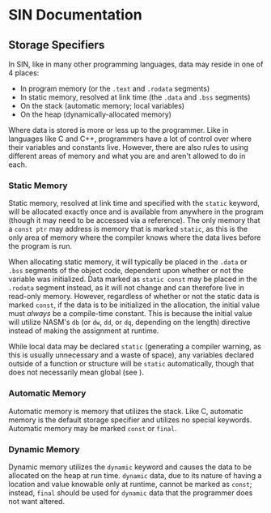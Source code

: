 # SIN Documentation

## Storage Specifiers

In SIN, like in many other programming languages, data may reside in one of 4 places:

* In program memory (or the `.text` and `.rodata` segments)
* In static memory, resolved at link time (the `.data` and `.bss` segments)
* On the stack (automatic memory; local variables)
* On the heap (dynamically-allocated memory)

Where data is stored is more or less up to the programmer. Like in languages like C and C++, programmers have a lot of control over where their variables and constants live. However, there are also rules to using different areas of memory and what you are and aren't allowed to do in each.

### Static Memory

Static memory, resolved at link time and specified with the `static` keyword, will be allocated exactly once and is available from anywhere in the program (though it may need to be accessed via a reference). The only memory that a `const ptr` may address is memory that is marked `static`, as this is the only area of memory where the compiler knows where the data lives before the program is run.

When allocating static memory, it will typically be placed in the `.data` or `.bss` segments of the object code, dependent upon whether or not the variable was initialized. Data marked as `static const` may be placed in the `.rodata` segment instead, as it will not change and can therefore live in read-only memory. However, regardless of whether or not the static data is marked `const`, if the data is to be initialized in the allocation, the initial value must _always_ be a compile-time constant. This is because the initial value will utilize NASM's `db` (or `dw`, `dd`, or `dq`, depending on the length) directive instead of making the assignment at runtime.

While local data may be declared `static` (generating a compiler warning, as this is usually unnecessary and a waste of space), any variables declared outside of a function or structure will be `static` automatically, though that does not necessarily mean global (see ).

### Automatic Memory

Automatic memory is memory that utilizes the stack. Like C, automatic memory is the default storage specifier and utilizes no special keywords. Automatic memory may be marked `const` or `final`.

### Dynamic Memory

Dynamic memory utilizes the `dynamic` keyword and causes the data to be allocated on the heap at run time. `dynamic` data, due to its nature of having a location and value knowable only at runtime, cannot be marked as `const`; instead, `final` should be used for `dynamic` data that the programmer does not want altered.
